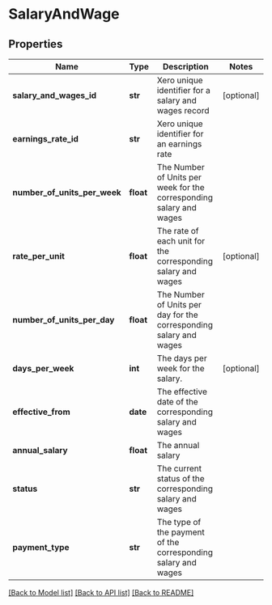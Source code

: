 # SalaryAndWage

## Properties
Name | Type | Description | Notes
------------ | ------------- | ------------- | -------------
**salary_and_wages_id** | **str** | Xero unique identifier for a salary and wages record | [optional] 
**earnings_rate_id** | **str** | Xero unique identifier for an earnings rate | 
**number_of_units_per_week** | **float** | The Number of Units per week for the corresponding salary and wages | 
**rate_per_unit** | **float** | The rate of each unit for the corresponding salary and wages | [optional] 
**number_of_units_per_day** | **float** | The Number of Units per day for the corresponding salary and wages | 
**days_per_week** | **int** | The days per week for the salary. | [optional] 
**effective_from** | **date** | The effective date of the corresponding salary and wages | 
**annual_salary** | **float** | The annual salary | 
**status** | **str** | The current status of the corresponding salary and wages | 
**payment_type** | **str** | The type of the payment of the corresponding salary and wages | 

[[Back to Model list]](../README.md#documentation-for-models) [[Back to API list]](../README.md#documentation-for-api-endpoints) [[Back to README]](../README.md)


